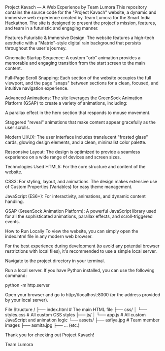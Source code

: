Project Kavach — A Web Experience by Team Lumora
This repository contains the source code for the "Project Kavach" website, a dynamic and immersive web experience created by Team Lumora for the Smart India Hackathon. The site is designed to present the project's mission, features, and team in a futuristic and engaging manner.

Features
Futuristic & Immersive Design: The website features a high-tech aesthetic with a "Matrix"-style digital rain background that persists throughout the user's journey.

Cinematic Startup Sequence: A custom "orb" animation provides a memorable and engaging transition from the start screen to the main content.

Full-Page Scroll Snapping: Each section of the website occupies the full viewport, and the page "snaps" between sections for a clean, focused, and intuitive navigation experience.

Advanced Animations: The site leverages the GreenSock Animation Platform (GSAP) to create a variety of animations, including:

A parallax effect in the hero section that responds to mouse movement.

Staggered "reveal" animations that make content appear gracefully as the user scrolls.

Modern UI/UX: The user interface includes translucent "frosted glass" cards, glowing design elements, and a clean, minimalist color palette.

Responsive Layout: The design is optimized to provide a seamless experience on a wide range of devices and screen sizes.

Technologies Used
HTML5: For the core structure and content of the website.

CSS3: For styling, layout, and animations. The design makes extensive use of Custom Properties (Variables) for easy theme management.

JavaScript (ES6+): For interactivity, animations, and dynamic content handling.

GSAP (GreenSock Animation Platform): A powerful JavaScript library used for all the sophisticated animations, parallax effects, and scroll-triggered events.

How to Run Locally
To view the website, you can simply open the index.html file in any modern web browser.

For the best experience during development (to avoid any potential browser restrictions with local files), it's recommended to use a simple local server.

Navigate to the project directory in your terminal.

Run a local server. If you have Python installed, you can use the following command:

python -m http.server

Open your browser and go to http://localhost:8000 (or the address provided by your local server).

File Structure
/
├── index.html          # The main HTML file
├── css/
│   └── styles.css      # All custom CSS styles
├── js/
│   └── app.js          # All custom JavaScript and animation logic
└── assets/
    ├── asfiya.jpg      # Team member images
    ├── asmita.jpg
    ├── ... (etc.)

Thank you for checking out Project Kavach!

Team Lumora